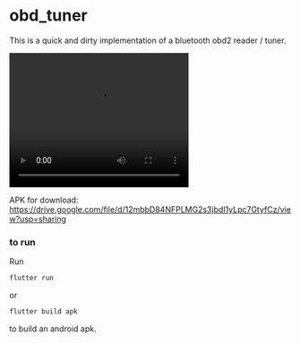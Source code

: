 # obd_tuner

This is a quick and dirty implementation of a bluetooth obd2 reader / tuner.

<video  width="320" height="240"  controls>
  <source src="https://photos.app.goo.gl/vx4BpjTq6GaqwW466 " type="video/mp4">
</video>

APK for download: https://drive.google.com/file/d/12mbbD84NFPLMG2s3jbdI1yLpc7GtyfCz/view?usp=sharing

### to run
Run
```bash
flutter run
```
or 
```bash
flutter build apk
```
to build an android apk.
